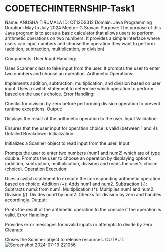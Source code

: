 # CODETECHINTERNSHIP-Task1
Name: ANUSHA TIRUMALA
ID: CT12DS312
Domain: Java Programming
Duration: May to July 2024
Mentor: G.Sravani
Purpose:
The purpose of this Java program is to act as a basic calculator that allows users to perform arithmetic operations on two numbers. It provides a simple interface where users can input numbers and choose the operation they want to perform (addition, subtraction, multiplication, or division).

Components:
User Input Handling:

Uses Scanner class to take input from the user. It prompts the user to enter two numbers and choose an operation.
Arithmetic Operations:

Implements addition, subtraction, multiplication, and division based on user input.
Uses a switch statement to determine which operation to perform based on the user's choice.
Error Handling:

Checks for division by zero before performing division operation to prevent runtime exceptions.
Output:

Displays the result of the arithmetic operation to the user.
Input Validation:

Ensures that the user input for operation choice is valid (between 1 and 4).
Detailed Breakdown:
Initialization:

Initializes a Scanner object to read input from the user.
Input:

Prompts the user to enter two numbers (num1 and num2) which are of type double.
Prompts the user to choose an operation by displaying options (addition, subtraction, multiplication, division) and reads the user's choice (choice).
Operation Execution:

Uses a switch statement to execute the corresponding arithmetic operation based on choice:
Addition (+): Adds num1 and num2.
Subtraction (-): Subtracts num2 from num1.
Multiplication (*): Multiplies num1 and num2.
Division (/): Divides num1 by num2. Checks for division by zero and handles accordingly.
Output:

Prints the result of the arithmetic operation to the console if the operation is valid.
Error Handling:

Provides error messages for invalid inputs or attempts to divide by zero.
Cleanup:

Closes the Scanner object to release resources.
OUTPUT:
![Screenshot 2024-07-19 221056](https://github.com/user-attachments/assets/a79ff431-099e-4d46-9058-e6c2da7e4b8b)
